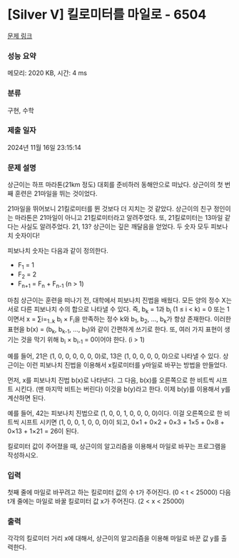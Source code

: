 # [Silver V] 킬로미터를 마일로 - 6504 

[문제 링크](https://www.acmicpc.net/problem/6504) 

### 성능 요약

메모리: 2020 KB, 시간: 4 ms

### 분류

구현, 수학

### 제출 일자

2024년 11월 16일 23:15:14

### 문제 설명

<p>상근이는 하프 마라톤(21km 정도) 대회를 준비하러 동해안으로 떠났다. 상근이의 첫 번째 훈련은 21마일을 뛰는 것이었다.</p>

<p>21마일을 뛰어보니 21킬로미터를 뛴 것보다 더 지치는 것 같았다. 상근이의 친구 정인이는 마라톤은 21마일이 아니고 21킬로미터라고 알려주었다. 또, 21킬로미터는 13마일 같다는 사실도 알려주었다. 21, 13? 상근이는 깊은 깨달음을 얻었다. 두 숫자 모두 피보나치 숫자이다!</p>

<p>피보나치 숫자는 다음과 같이 정의한다.</p>

<ul>
	<li>F<sub>1</sub> = 1</li>
	<li>F<sub>2</sub> = 2</li>
	<li>F<sub>n+1</sub> = F<sub>n</sub> + F<sub>n-1</sub> (n > 1)</li>
</ul>

<p>마침 상근이는 훈련을 떠나기 전, 대학에서 피보나치 진법을 배웠다. 모든 양의 정수 X는 서로 다른 피보나치 수의 합으로 나타낼 수 있다. 즉, b<sub>k</sub> = 1과 b<sub>i</sub> (1 ≤ i < k) = 0 또는 1이면서 x = ∑i=<sub>1..k</sub> b<sub>i</sub> × F<sub>i</sub>을 만족하는 정수 k와 b<sub>1</sub>, b<sub>2</sub>, ..., b<sub>k</sub>가 항상 존재한다. 이러한 표현을 b(x) = (b<sub>k</sub>, b<sub>k-1</sub>, ..., b<sub>1</sub>)와 같이 간편하게 쓰기로 한다. 또, 여러 가지 표현이 생기는 것을 막기 위해 b<sub>i</sub> × b<sub>i-1</sub> = 0이어야 한다. (i > 1)</p>

<p>예를 들어, 21은 (1, 0, 0, 0, 0, 0, 0)로, 13은 (1, 0, 0, 0, 0, 0)으로 나타낼 수 있다. 상근이는 이런 피보나치 진법을 이용해서 x킬로미터를 y마일로 바꾸는 방법을 만들었다.</p>

<p>먼저, x를 피보나치 진법 b(x)로 나타낸다. 그 다음, b(x)를 오른쪽으로 한 비트씩 시프트 시킨다. (맨 마지막 비트는 버린다) 이것을 b(y)라고 한다. 이제 b(y)를 이용해서 y를 계산하면 된다.</p>

<p>예를 들어, 42는 피보나치 진법으로 (1, 0, 0, 1, 0, 0, 0, 0)이다. 이걸 오른쪽으로 한 비트씩 시프트 시키면 (1, 0, 0, 1, 0, 0, 0)이 되고, 0×1 + 0×2 + 0×3 + 1×5 + 0×8 + 0×13 + 1×21 = 26이 된다.</p>

<p>킬로미터 값이 주어졌을 때, 상근이의 알고리즘을 이용해서 마일로 바꾸는 프로그램을 작성하시오.</p>

### 입력 

 <p>첫째 줄에 마일로 바꾸려고 하는 킬로미터 값의 수 t가 주어진다. (0 < t < 25000) 다음 t개 줄에는 마일로 바꿀 킬로미터 값 x가 주어진다. (2 < x < 25000)</p>

### 출력 

 <p>각각의 킬로미터 거리 x에 대해서, 상근이의 알고리즘을 이용해 마일로 바꾼 값 y를 출력한다.</p>

